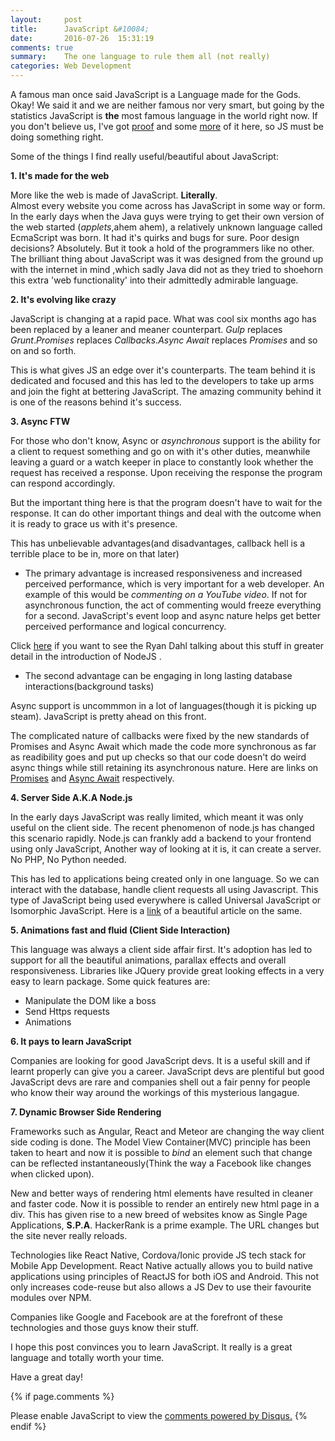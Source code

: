 ```yaml
---
layout:     post
title:      JavaScript &#10084;
date:       2016-07-26  15:31:19
comments: true
summary:    The one language to rule them all (not really)
categories: Web Development
---
```





A famous man once said JavaScript is a Language made for the Gods.  
Okay! We said  it and we are neither famous nor very smart, but going by the statistics JavaScript is **the** most famous language in the world right now. If you don't believe us, I've got [proof](http://www.eweek.com/developer/javascript-most-popular-language-stack-overflow-report.html) and some [more](http://www.modulecounts.com/) of it here, so JS must be doing something right.

Some of the things I find really useful/beautiful about JavaScript:

**1. It's made for the web**

More like the web is made of JavaScript. **Literally**.  
Almost every website you come across has JavaScript in some way or form. In the early days when the Java guys were trying to get their own version of the web started (*applets*,ahem ahem), a relatively unknown language called EcmaScript was born. It had it's quirks and bugs for sure. Poor design decisions? Absolutely. But it took a hold of the programmers like no other.  
The brilliant thing about JavaScript was it was designed from the ground up with the internet in mind ,which sadly Java did not as they tried to shoehorn this extra 'web functionality' into their admittedly admirable language.

**2. It's evolving like crazy**

JavaScript is changing at a rapid pace. What was cool six months ago has been replaced by a leaner and meaner counterpart. *Gulp* replaces *Grunt*.*Promises* replaces *Callbacks*.*Async Await* replaces *Promises* and so on and so forth.

This is what gives JS an edge over it's counterparts. The team behind it is dedicated and focused and this has led to the developers to take up arms and join the fight at bettering JavaScript. The amazing community behind it is one of the reasons behind it's success.

**3. Async FTW**

For those who don't know, Async or *asynchronous* support is the ability for a client to request something and go on with it's other duties, meanwhile leaving a guard or a watch keeper in place to constantly look whether the request has received a response. Upon receiving the response the program can respond accordingly.

But the important thing here is that the program doesn't have to wait for the response. It can do other important things and deal with the outcome when it is ready to grace us with it's presence.

This has unbelievable advantages(and disadvantages, callback hell is a terrible place to be in, more on that later)

* The primary advantage is increased responsiveness and  increased perceived performance, which is very important for a web developer. An example of this would be *commenting on a YouTube video*. If not for asynchronous function, the act of commenting would freeze everything for a second. JavaScript's event loop and async nature helps get better perceived performance and logical concurrency.

Click [here](https://www.youtube.com/watch?v=ztspvPYybIY) if you want to see the Ryan Dahl talking about this stuff in greater detail in the introduction of NodeJS .

* The second advantage can be engaging in long lasting database interactions(background tasks)

Async support is uncommmon in a lot of languages(though it is picking up steam). JavaScript is pretty ahead on this front.

The complicated nature of callbacks were fixed by the new standards of Promises and Async Await which made the code more synchronous as far as readibility goes and put up checks so that our code doesn't do weird async things while still retaining its asynchronous nature. Here are links on [Promises](https://www.toptal.com/javascript/javascript-promises) and [Async Await](https://www.twilio.com/blog/2015/10/asyncawait-the-hero-javascript-deserved.html) respectively.

**4. Server Side A.K.A Node.js**

In the early days JavaScript was really limited, which meant it was only useful on the client side. The recent phenomenon of node.js has changed this scenario rapidly. Node.js can frankly add a backend to your frontend using only JavaScript, Another way of looking at it is, it can create a server.
No PHP, No Python needed.

This has led to applications being created only in one language. So we can interact with the database, handle client requests all using Javascript.
This type of JavaScript being used everywhere is called Universal JavaScript or Isomorphic JavaScript. Here is a [link](https://medium.com/@mjackson/universal-javascript-4761051b7ae9#.jyg0exgy5) of a beautiful article on the same.

**5. Animations fast and fluid (Client Side Interaction)**

This language was always a client side affair first. It's adoption has led to support for all the beautiful animations, parallax effects and overall responsiveness.
Libraries like JQuery provide great looking effects in a very easy to learn package.
Some quick features are:

* Manipulate the DOM like a boss
* Send Https requests
* Animations


**6. It pays to learn JavaScript**

Companies are looking for good JavaScript devs. It is a useful skill and if learnt properly can give you a career. JavaScript devs are plentiful but good JavaScript devs are rare and companies shell out a fair penny for people who know their way around the workings of this mysterious langague.

**7. Dynamic Browser Side Rendering**

Frameworks such as Angular, React and Meteor are changing the way client side coding is done. The Model View Container(MVC) principle has been taken to heart and now it is possible to *bind* an element such that change can be reflected instantaneously(Think the way a Facebook like changes when clicked upon).

New and better ways of rendering html elements have resulted in cleaner and faster code. Now it is possible to render an entirely new html page in a div.
This has given rise to a new breed of websites know as Single Page Applications, **S.P.A**. HackerRank is a prime example. The URL changes but the site never really reloads.

Technologies like React Native, Cordova/Ionic provide JS tech stack for Mobile App Development. React Native actually allows you to build native applications using principles of ReactJS for both iOS and Android. This not only increases code-reuse but also allows a JS Dev to use their favourite modules over NPM.

 Companies like Google and Facebook are at the forefront of these technologies and those guys know their stuff.

 I hope this post convinces you to learn JavaScript. It really is a great language and totally worth your time.

Have a great day!

 {% if page.comments %}
 <div id="disqus_thread"></div>
 <script>

 /**
  *  RECOMMENDED CONFIGURATION VARIABLES: EDIT AND UNCOMMENT THE SECTION BELOW TO INSERT DYNAMIC VALUES FROM YOUR PLATFORM OR CMS.
  *  LEARN WHY DEFINING THESE VARIABLES IS IMPORTANT: https://disqus.com/admin/universalcode/#configuration-variables */
 /*
 var disqus_config = function () {
     this.page.url = PAGE_URL;  // Replace PAGE_URL with your page's canonical URL variable
     this.page.identifier = PAGE_IDENTIFIER; // Replace PAGE_IDENTIFIER with your page's unique identifier variable
 };
 */
 (function() { // DON'T EDIT BELOW THIS LINE
     var d = document, s = d.createElement('script');
     s.src = '//karanchahal-github-io.disqus.com/embed.js';
     s.setAttribute('data-timestamp', +new Date());
     (d.head || d.body).appendChild(s);
 })();
 </script>
 <noscript>Please enable JavaScript to view the <a href="https://disqus.com/?ref_noscript">comments powered by Disqus.</a></noscript>
 <script id="dsq-count-scr" src="//karanchahal-github-io.disqus.com/count.js" async></script>
 {% endif %}
